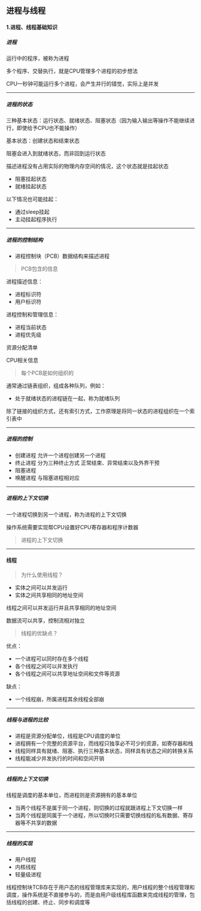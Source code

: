## 进程与线程

#### 1.进程、线程基础知识

##### 进程

运行中的程序，被称为进程

多个程序、交替执行，就是CPU管理多个进程的初步想法

CPU一秒钟可能运行多个进程，会产生并行的错觉，实际上是并发

****

##### 进程的状态

三种基本状态：运行状态、就绪状态、阻塞状态（因为输入输出等操作不能继续进行，即使给予CPU也不能操作）

基本状态：创建状态和结束状态

阻塞会进入到就绪状态，而非回到运行状态

描述进程没有占用实际的物理内存空间的情况，这个状态就是挂起状态

- 阻塞挂起状态
- 就绪挂起状态

以下情况也可能挂起：

- 通过sleep挂起
- 主动挂起程序执行

****

##### 进程的控制结构

- 进程控制块（PCB）数据结构来描述进程

> PCB包含的信息

进程描述信息：

- 进程标识符
- 用户标识符

进程控制和管理信息：

- 进程当前状态
- 进程优先级

资源分配清单

CPU相关信息

> 每个PCB是如何组织的

通常通过链表组织，组成各种队列，例如：

- 处于就绪状态的进程链在一起，称为就绪队列

除了链接的组织方式，还有索引方式，工作原理是将同一状态的进程组织在一个索引表中

****

##### 进程的控制

- 创建进程 允许一个进程创建另一个进程
- 终止进程 分为三种终止方式 正常结束、异常结束以及外界干预
- 阻塞进程
- 唤醒进程 与阻塞进程相对应

****

##### 进程的上下文切换

一个进程切换到另一个进程，称为进程的上下文切换

操作系统需要实现帮CPU设置好CPU寄存器和程序计数器

> 进程的上下文切换

****

#### 线程

> 为什么使用线程？

- 实体之间可以并发运行
- 实体之间共享相同的地址空间

线程之间可以并发运行并且共享相同的地址空间

数据流可以共享，控制流相对独立

> 线程的优缺点？

优点：

- 一个进程可以同时存在多个线程
- 各个线程之间可以并发执行
- 各个线程之间可以共享地址空间和文件等资源

缺点：

- 一个线程崩，所属进程其余线程全部崩

****

##### 线程与进程的比较

- 进程是资源分配单位，线程是CPU调度的单位
- 进程拥有一个完整的资源平台，而线程只独享必不可少的资源，如寄存器和栈
- 线程同样具有就绪、阻塞、执行三种基本状态，同样具有状态之间的转换关系
- 线程能减少并发执行的时间和空间开销

****

##### 线程的上下文切换

线程是调度的基本单位，而进程则是资源拥有的基本单位

- 当两个线程不是属于同一个进程，则切换的过程就跟进程上下文切换一样
- 当两个线程是同属于一个进程，所以切换时只需要切换线程的私有数据、寄存器等不共享的数据

****

##### 线程的实现

- 用户线程
- 内核线程
- 轻量级进程

线程控制块TCB存在于用户态的线程管理库来实现的，用户线程的整个线程管理和调度，操作系统是不直接参与的，而是由用户级线程库函数来完成线程的管理，包括线程的创建、终止、同步和调度等

